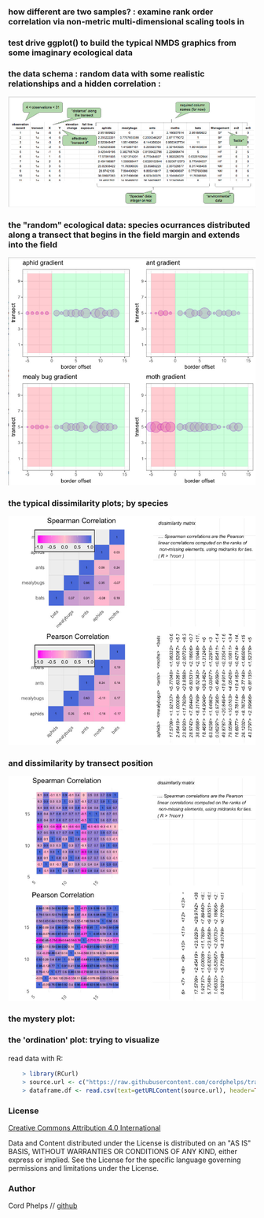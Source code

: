 



### how different are two samples? : examine rank order correlation via non-metric multi-dimensional scaling tools in 

### test drive ggplot() to build the typical NMDS graphics from some imaginary ecological data 

### the data schema : random data with some realistic relationships and a hidden correlation : 

[![screen shot](https://raw.githubusercontent.com/cordphelps/transect/master/images/hvbSchema.jpg)]()

### the "random" ecological data: species ocurrances distributed along a transect that begins in the field margin and extends into the field 

[![screen shot](https://raw.githubusercontent.com/cordphelps/transect/master/images/quad.jpg)]()

### the typical dissimilarity plots; by species 

[![screen shot](https://raw.githubusercontent.com/cordphelps/transect/master/images/dissimSpecies.jpg)]()

### and dissimilarity by transect position

[![screen shot](https://raw.githubusercontent.com/cordphelps/transect/master/images/dissimObs.jpg)]()

### the mystery plot:  

### the 'ordination' plot: trying to visualize 


####
read data with R:

```R
	> library(RCurl)
	> source.url <- c("https://raw.githubusercontent.com/cordphelps/transect/master/data/hvb.csv")
	> dataframe.df <- read.csv(text=getURLContent(source.url), header=TRUE, row.names=1)
```


### License
[Creative Commons Attribution 4.0 International](https://creativecommons.org/licenses/by/4.0/)

Data and Content distributed under the License is distributed on an "AS IS" BASIS, WITHOUT WARRANTIES OR CONDITIONS OF ANY KIND, either express or implied. See the License for the specific language governing permissions and limitations under the License.


### Author
Cord Phelps // [github](http://cordphelps.github.io)








 





